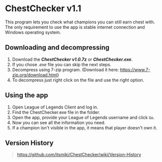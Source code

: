 # ChestChecker v1.1
This program lets you check what champions you can still earn chest with.
The only requirement to use the app is stable internet connection and Windows operating system.

## Downloading and decompressing
1. Download the ***ChestChecker v1.0.7z*** or ***ChestChecker.exe***.
2. If you chose *.exe* file you can skip the next steps.
3. Decompress using 7-zip program. (Download it here: https://www.7-zip.org/download.html)
4. To decompress just right click on the file and use the right option.

## Using the app
1. Open League of Legends Client and log in.
2. Find the ChestChecker.exe file in the folder.
3. Open the app, provide your League of Legends username and click `Go`.
4. Now you can see all the information you need.
5. If a champion isn't visible in the app, it means that player doesn't own it.

## Version History
> https://github.com/itsmiki/ChestChecker/wiki/Version-History
